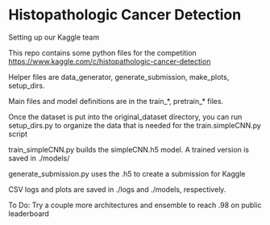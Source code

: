 # Histopathologic Cancer Detection
Setting up our Kaggle team

This repo contains some python files for the competition https://www.kaggle.com/c/histopathologic-cancer-detection

Helper files are data_generator, generate_submission, make_plots, setup_dirs.

Main files and model definitions are in the train_\*, pretrain_\* files.

Once the dataset is put into the original_dataset directory, you can run setup_dirs.py to organize the data that
is needed for the train.simpleCNN.py script

train_simpleCNN.py builds the simpleCNN.h5 model. A trained version is saved in ./models/

generate_submission.py uses the .h5 to create a submission for Kaggle

CSV logs and plots are saved in ./logs and ./models, respectively.

To Do: Try a couple more architectures and ensemble to reach .98 on public leaderboard
